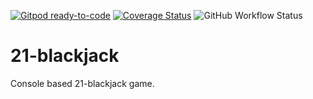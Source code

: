 [![Gitpod ready-to-code](https://img.shields.io/badge/Gitpod-ready--to--code-blue?logo=gitpod)](https://gitpod.io/#https://github.com/kumadee/21-blackjack)
[![Coverage Status](https://coveralls.io/repos/github/kumadee/21-blackjack/badge.svg?branch=main)](https://coveralls.io/github/kumadee/21-blackjack?branch=main)
![GitHub Workflow Status](https://img.shields.io/github/workflow/status/kumadee/21-blackjack/Go)

# 21-blackjack

Console based 21-blackjack game.
